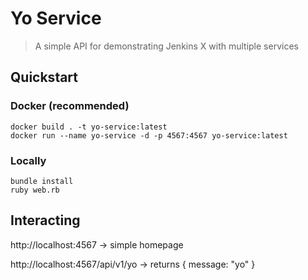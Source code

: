 # Yo Service
> A simple API for demonstrating Jenkins X with multiple services

## Quickstart
### Docker (recommended)
```
docker build . -t yo-service:latest
docker run --name yo-service -d -p 4567:4567 yo-service:latest
```

### Locally
```
bundle install
ruby web.rb
```

## Interacting
http://localhost:4567 -> simple homepage

http://localhost:4567/api/v1/yo -> returns { message: "yo" } 

